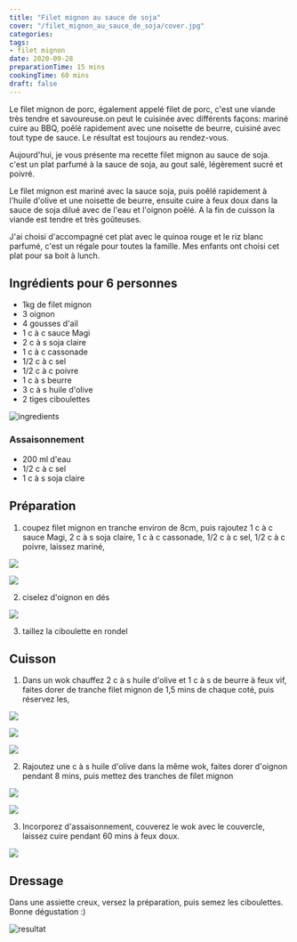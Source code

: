 ```yaml
---
title: "Filet mignon au sauce de soja"
cover: "/filet_mignon_au_sauce_de_soja/cover.jpg"
categories:
tags:
- filet mignon
date: 2020-09-28
preparationTime: 15 mins
cookingTime: 60 mins
draft: false
---
```

Le filet mignon de porc, également appelé filet de porc, c'est une viande très tendre et savoureuse.on peut le cuisinée avec différents façons: mariné cuire au BBQ, poêlé rapidement avec une noisette de beurre, cuisiné avec tout type de sauce. Le résultat est toujours au rendez-vous.
 
<!--more--> 

Aujourd'hui, je vous présente ma recette filet mignon au sauce de soja. c'est un plat parfumé à la sauce de soja, au gout salé, légèrement sucré et poivré.

Le filet mignon est mariné avec la sauce soja, puis poêlé rapidement à l'huile d'olive et une noisette de beurre, ensuite cuire à feux doux dans la sauce de soja dilué avec de l'eau et l'oignon poêlé. A la fin de cuisson la viande est tendre et très goûteuses.

J'ai choisi d'accompagné cet plat avec le quinoa rouge et le riz blanc parfumé, c'est un régale pour toutes la famille. Mes enfants ont choisi cet plat pour sa boit à lunch. 

## Ingrédients pour 6 personnes

- 1kg de filet mignon
- 3 oignon 
- 4 gousses d'ail
- 1 c à c sauce Magi
- 2 c à s soja claire
- 1 c à c cassonade
- 1/2 c à c sel
- 1/2 c à c poivre
- 1 c à s beurre
- 3 c à s huile d'olive
- 2 tiges ciboulettes


![ingredients](01.jpg)


### Assaisonnement ###

- 200 ml d'eau
- 1/2 c à c sel
- 1 c à s soja claire

## Préparation ##

1. coupez filet mignon en tranche environ de 8cm, puis rajoutez 1 c à c sauce Magi, 2 c à s soja claire, 1 c à c cassonade, 1/2 c à c sel, 1/2 c à c poivre, laissez mariné, 


![](02.jpg)

![](03.jpg)


2. ciselez d'oignon en dés


![](04-1.jpg)


3. taillez la ciboulette en rondel

## Cuisson ##

1. Dans un wok chauffez 2 c à s huile d'olive et 1 c à s de beurre à feux vif, faites dorer de tranche filet mignon de 1,5 mins de chaque coté, puis réservez les,


![](05.jpg)

![](06.jpg)

![](07.jpg)


2. Rajoutez une c à s huile d'olive dans la même wok, faites dorer d'oignon pendant 8 mins, puis mettez des tranches de filet mignon 


![](08.jpg)

![](09.jpg)


3. Incorporez d'assaisonnement, couverez le wok avec le couvercle, laissez cuire pendant 60 mins à feux doux. 


![](10.jpg)

## Dressage ##

Dans une assiette creux, versez la préparation, puis semez les ciboulettes.
Bonne dégustation :)

![resultat](11.jpg)